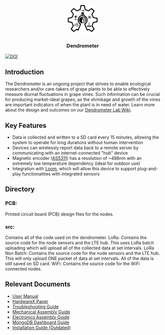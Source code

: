 <p align="center">
    <img src="https://github.com/OPEnSLab-OSU/Loom/blob/gh-pages/Aux/OPEnSLogo.png" alt="logo" width="100" height="100">
  </a>
</p>

<h3 align="center">Dendrometer</h3>

[![DOI](https://zenodo.org/badge/DOI/10.5281/zenodo.5126776.svg)](https://doi.org/10.5281/zenodo.5126776)

## Introduction
The Dendrometer is an ongoing project that strives to enable ecological researchers and/or care-takers of grape plants to be able to effectively measure diurnal fluctuations in grape vines. Such information can be crucial for producing market-ideal grapes, as the shrinkage and growth of the vines are important indicators of when the plant is in need of water. Learn more about the design and outcomes on our <a href="https://github.com/OPEnSLab-OSU/OPEnS-Lab-Home/wiki/Dendrometer">Dendrometer Lab Wiki</a>. 

## Key Features
  - Data is collected and written to a SD card every 15 minutes, allowing the system to operate for long durations without human intervention
  - Devices can wirelessly report data back to a remote server by communicating with an internet-connected "hub" device
  - Magnetic encoder ([AS5311](https://ams.com/documents/20143/36005/AS5311_DS000200_2-00.pdf)) has a resolution of ~488nm with an extremely low temperature dependency (ideal for outdoor use)
  - Integration with [Loom](https://github.com/OPEnSLab-OSU/Loom-V4), which will allow this device to support plug-and-play functionalities with integrated sensors

## Directory 
### PCB: 
Printed circuit board (PCB) design files for the nodes. 
### src: 
Contains all of the code used on the dendrometer.
LoRa: Contains the source code for the node sensors and the LTE hub. This uses LoRa batch uploading which will upload all of the collected data at set intervals.
LoRa Non Batch: Contains the source code for the node sensors and the LTE hub. This will only upload ONE packet of data at set intervals. All of the data is still saved on SD card.
WiFi: Contains the source code for the WiFi connected nodes.

## Relevant Documents
* [User Manual](https://docs.google.com/document/d/1OHKa2jYamG2kPEfxrQMzi3MNHZGgkPIG/)
* [HardwareX Paper](https://www.sciencedirect.com/science/article/pii/S246806722100078X)
* [Troubleshooting Guide](https://docs.google.com/document/d/1E4zUMmSh5PVmP7RXUqQrh7S9IGuxQKPj5EQ5KcT2HYE/edit?usp=sharing)
* [Mechanical Assembly Guide](https://docs.google.com/document/d/1LzM_XnqVP9GkIqY2_pnTvdrFFe5u78ZPXJizvT70y4o/edit?usp=sharing)
* [Electronics Assembly Guide](https://docs.google.com/document/d/1BaNuNSJrL86lxKixB8chgZGySgj0bhYSMtVzJu6EDW4/edit?usp=sharing)
* [MongoDB Dashboard Guide](https://docs.google.com/document/d/1PlT9hrC62OXXhL8AD17e3FiPCwlHFJaZIvXCRnmihIE/edit?usp=sharing)
* [Installation Guide (Outdated)](https://docs.google.com/document/d/1GR2qeMWASApCwk-RbZwvsvWmB1qEz0QU8RcxwjgoDQY/edit?usp=sharing)
